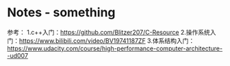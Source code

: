 # Notes - something

参考：
1.c++入门：https://github.com/Blitzer207/C-Resource
2.操作系统入门：https://www.bilibili.com/video/BV19741187ZF
3.体系结构入门：https://www.udacity.com/course/high-performance-computer-architecture--ud007
